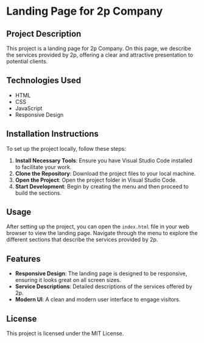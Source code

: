 # Landing Page for 2p Company

## Project Description

This project is a landing page for 2p Company. On this page, we describe the services provided by 2p, offering a clear and attractive presentation to potential clients.

## Technologies Used

- HTML
- CSS
- JavaScript
- Responsive Design

## Installation Instructions

To set up the project locally, follow these steps:

1. **Install Necessary Tools**: Ensure you have Visual Studio Code installed to facilitate your work.
2. **Clone the Repository**: Download the project files to your local machine.
3. **Open the Project**: Open the project folder in Visual Studio Code.
4. **Start Development**: Begin by creating the menu and then proceed to build the sections.

## Usage

After setting up the project, you can open the `index.html` file in your web browser to view the landing page. Navigate through the menu to explore the different sections that describe the services provided by 2p.

## Features

- **Responsive Design**: The landing page is designed to be responsive, ensuring it looks great on all screen sizes.
- **Service Descriptions**: Detailed descriptions of the services offered by 2p.
- **Modern UI**: A clean and modern user interface to engage visitors.

## License

This project is licensed under the MIT License.

